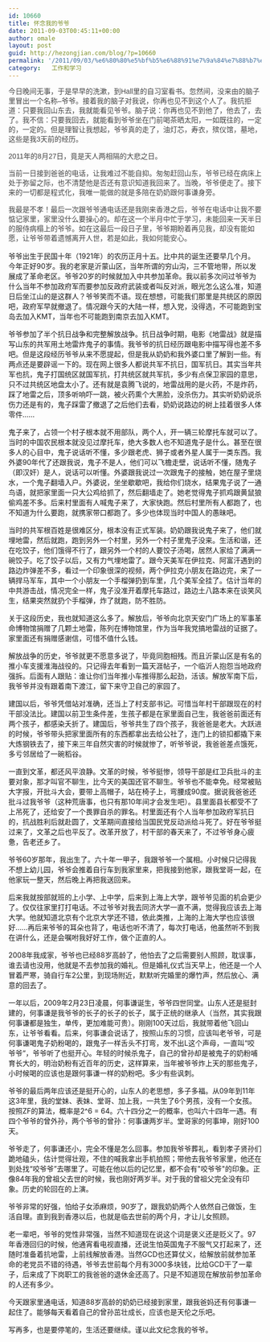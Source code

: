 ```yaml
---
id: 10660
title: 怀念我的爷爷
date: 2011-09-03T00:45:11+00:00
author: omale
layout: post
guid: http://hezongjian.com/blog/?p=10660
permalink: '/2011/09/03/%e6%80%80%e5%bf%b5%e6%88%91%e7%9a%84%e7%88%b7%e7%88%b7/'
category:   工作和学习  
---
```

<span class="Apple-style-span" style="color: rgb(68, 68, 68); font-family: Verdana, Arial, sans-serif, 宋体; line-height: 19px; ">今日晚间无事，于是早早的洗漱，到Hall里的自习室看书。忽然间，没来由的脑子里冒出一个名称&#8211;爷爷。接着我的脑子对我说，你再也见不到这个人了。我抗拒道：只要我回山东去，我就能看见爷爷。脑子说：你再也见不到他了，他去了，去了。我不信：只要我回去，就能看到爷爷坐在门前喝茶晒太阳，一如既往的，一定的，一定的。但是理智让我想起，爷爷真的走了，油灯芯，寿衣，殡仪馆，墓地，这些是我3天前的经历。</span>

<p style="margin-top: 15px; margin-right: 0px; margin-bottom: 15px; margin-left: 0px; padding-top: 0px; padding-right: 0px; padding-bottom: 0px; padding-left: 0px; ">
  <span class="Apple-style-span" style="color: rgb(68, 68, 68); font-family: Verdana, Arial, sans-serif, 宋体; line-height: 19px; ">2011年的8月27日，竟是天人两相隔的大悲之日。</span>
</p>

<p style="margin-top: 15px; margin-right: 0px; margin-bottom: 15px; margin-left: 0px; padding-top: 0px; padding-right: 0px; padding-bottom: 0px; padding-left: 0px; ">
  <span class="Apple-style-span" style="color: rgb(68, 68, 68); font-family: Verdana, Arial, sans-serif, 宋体; line-height: 19px; ">当前一日接到爸爸的电话，让我难过不能自抑。匆匆赶回山东，爷爷已经在病床上处于弥留之际，也不清楚他是否还有意识知道我回来了。当晚，爷爷便走了。接下来的一切都是程式化，我唯一能做的就是多陪在奶奶跟何事谦身旁。</span>
</p>

<p style="margin-top: 15px; margin-right: 0px; margin-bottom: 15px; margin-left: 0px; padding-top: 0px; padding-right: 0px; padding-bottom: 0px; padding-left: 0px; ">
  <span class="Apple-style-span" style="color: rgb(68, 68, 68); font-family: Verdana, Arial, sans-serif, 宋体; line-height: 19px; ">我最是不孝！最后一次跟爷爷通电话还是我刚来香港之后，爷爷在电话中让我不要惦记家里，家里没什么要操心的。却在这一个半月中忙于学习，未能回来一天半日的服侍病榻上的爷爷。如在这最后一段日子里，爷爷期盼着再见我，却没有能如愿，让爷爷带着遗憾离开人世，若是如此，我如何能安心。</span>
</p>

<p style="margin-top: 15px; margin-right: 0px; margin-bottom: 15px; margin-left: 0px; padding-top: 0px; padding-right: 0px; padding-bottom: 0px; padding-left: 0px; ">
  爷爷出生于民国十年（1921年）的农历正月十五。比中共的诞生还要早几个月。今年正好90岁。我的老家是沂蒙山区，当年所谓的穷山沟，三不管地带，所以发展成了革命老区。爷爷20岁的时候就加入中共参加革命。我以前多次问过爷爷为什么当年不参加政府军而要参加反政府武装或者叫反对派，眼光怎么这么准，知道日后坐江山的是这群人？爷爷笑而不语。现在想想，可能我们那里是共统区的原因吧，政府军早就撤退了。情况跟今天的大陆一样，想入党，没得选，不可能跑到宝岛去加入KMT，当年也不可能跑到南京去加入KMT。
</p>

<p style="margin-top: 15px; margin-right: 0px; margin-bottom: 15px; margin-left: 0px; padding-top: 0px; padding-right: 0px; padding-bottom: 0px; padding-left: 0px; ">
  爷爷参加了半个抗日战争和完整解放战争。抗日战争时期，电影《地雷战》就是描写山东的共军用土地雷炸鬼子的事情。我爷爷的抗日经历跟电影中描写得也差不多吧。但是这段经历爷爷从来不愿提起，但是我从奶奶和我外婆口里了解到一些。有两点还是要辟谣一下的。现在网上很多人都说共军不抗日，国军抗日。其实当年共军也抗，鬼子打国统区就国军抗，打共统区就共军抗，多少有点保卫家园的意思，只不过共统区地盘太小了。还有就是袁腾飞说的，地雷战用的是火药，不是炸药，踩了地雷之后，顶多听响吓一跳，被火药熏个大黑脸，没杀伤力。其实听奶奶说杀伤力还是有的，鬼子踩雷了撤退了之后他们去看，奶奶说路边的树上挂着很多人体零件&#8230;&#8230;
</p>

<p style="margin-top: 15px; margin-right: 0px; margin-bottom: 15px; margin-left: 0px; padding-top: 0px; padding-right: 0px; padding-bottom: 0px; padding-left: 0px; ">
  鬼子来了，占领一个村子根本就不用部队，两个人，开一辆三轮摩托车就可以了。当时的中国农民根本就没见过摩托车，绝大多数人也不知道鬼子是什么。甚至在很多人的心目中，鬼子说话听不懂，多少跟老虎、狮子或者外星人属于一类东西。我外婆90年代了还跟我说，鬼子不是人，他们可以飞檐走壁，说话听不懂，随鬼子（即汉奸）是人，说话可以听懂。外婆跟我说过一次跟鬼子的接触，她在屋子里烧水，一个鬼子翻墙入户。外婆说，坐坐歇歇吧，我给你们烧水，结果鬼子说了一通鸟语，就把家里面一只大公鸡给抓了，然后翻墙走了。她老觉得鬼子抓鸡跟黄鼠狼偷鸡差不多。后来村里面有人喊鬼子来了，大家快跑。然后村里所有人都跑了，也不知道为什么要跑，就携家带口都跑了。多少也体现当时中国人的愚昧吧。
</p>

<p style="margin-top: 15px; margin-right: 0px; margin-bottom: 15px; margin-left: 0px; padding-top: 0px; padding-right: 0px; padding-bottom: 0px; padding-left: 0px; ">
  当时的共军根百姓是很难区分，根本没有正式军装。奶奶跟我说鬼子来了，他们就埋地雷，然后就跑，跑到另外一个村里，另外一个村子里鬼子没来。生活和谐，还在吃饺子，他们饿得不行了，跟另外一个村的人要饺子汤喝，居然人家给了满满一碗饺子。吃了饺子以后，又有力气埋地雷了。跟今天美军在伊拉克、阿富汗遇到的路边炸弹差不多，看过一个印象很深的视频，两个伊拉克小朋友在路边完，来了一辆捍马军车，其中一个小朋友一个手榴弹扔到车里，几个美军全挂了。估计当年的中共游击战，情况完全一样，鬼子没准开着摩托车路过，路边土八路本来在谈笑风生，结果突然就扔个手榴弹，炸了就跑，防不胜防。
</p>

<p style="margin-top: 15px; margin-right: 0px; margin-bottom: 15px; margin-left: 0px; padding-top: 0px; padding-right: 0px; padding-bottom: 0px; padding-left: 0px; ">
  关于这段历史，我也就知道这么多了。解放后，爷爷向北京天安门广场上的军事革命博物馆捐赠了几颗土地雷，陈列在博物馆里，作为当年我党搞地雷战的证据了。家里面还有捐赠感谢信，可惜不值什么钱。
</p>

<p style="margin-top: 15px; margin-right: 0px; margin-bottom: 15px; margin-left: 0px; padding-top: 0px; padding-right: 0px; padding-bottom: 0px; padding-left: 0px; ">
  解放战争的历史，爷爷就更不愿意多说了，毕竟同胞相残。而且沂蒙山区是有名的推小车支援淮海战役的。只记得去年看到一篇天涯帖子，一个临沂人抱怨当地政府强拆。后面有人跟贴：谁让你们当年推小车推得那么起劲，活该。解放军南下后，我爷爷并没有跟着南下渡江，留下来守卫自己的家园了。
</p>

<p style="margin-top: 15px; margin-right: 0px; margin-bottom: 15px; margin-left: 0px; padding-top: 0px; padding-right: 0px; padding-bottom: 0px; padding-left: 0px; ">
  建国以后，爷爷凭借站对准确，还当上了村支部书记。可惜当年村干部跟现在的村干部没法比。建国以前卫生条件差，生孩子都是在家里面自己生，我爸爸前面还有两个孩子，都感染夭折了。建国后，爷爷共生了四个孩子，我爸爸是老大。大跃进的时候，爷爷带头把家里面所有的东西都拿出去给公社了，连门上的锁扣都撬下来大炼钢铁去了，接下来三年自然灾害的时候就惨了，听爷爷说，我爸爸差点饿死，多亏邻居给了一碗稻谷。
</p>

<p style="margin-top: 15px; margin-right: 0px; margin-bottom: 15px; margin-left: 0px; padding-top: 0px; padding-right: 0px; padding-bottom: 0px; padding-left: 0px; ">
  一直到文革，都还风平浪静。文革的时候，爷爷挺惨，领导干部是红卫兵批斗的主要对象，那才叫官不聊生，比今天的美国还官不聊生。爷爷也不能幸免。经常被贴大字报，开批斗大会，要带上高帽子，站在椅子上，弯腰成90度。据说我爸爸还批斗过我爷爷（这种荒唐事，也只有那10年间才会发生吧）。县里面县长都受不了上吊死了，还给安了一个畏罪自杀的罪名。村里面还有个人当年参加政府军抗日的，抗战胜利后就赴圆了，文革期间直接给当国民党反动派给斗死了。好在爷爷挺过来了，文革之后也平反了。改革开放了，村干部的春天来了，不过爷爷身心疲惫，告老还乡了。
</p>

<p style="margin-top: 15px; margin-right: 0px; margin-bottom: 15px; margin-left: 0px; padding-top: 0px; padding-right: 0px; padding-bottom: 0px; padding-left: 0px; ">
  爷爷60岁那年，我出生了。六十年一甲子，我跟爷爷一个属相。小时候只记得我不想上幼儿园，爷爷会推着自行车到我家里来，把我接到他家，跟我堂哥一起，在他家玩一整天，然后晚上再把我送回来。
</p>

<p style="margin-top: 15px; margin-right: 0px; margin-bottom: 15px; margin-left: 0px; padding-top: 0px; padding-right: 0px; padding-bottom: 0px; padding-left: 0px; ">
  后来我就按部就班的上小学、上中学，后来到上海上大学，跟爷爷见面的机会更少了。仅仅往家里打打电话。不过爷爷对我去同济大学一直不满，觉得我应该去上海大学。他就知道北京有个北京大学还不错，依此类推，上海的上海大学也应该很好&#8230;&#8230;再后来爷爷的耳朵也背了，电话也听不清了，每次打电话，他虽然听不到我在讲什么，还是会嘱咐我好好工作，做个正直的人。
</p>

<p style="margin-top: 15px; margin-right: 0px; margin-bottom: 15px; margin-left: 0px; padding-top: 0px; padding-right: 0px; padding-bottom: 0px; padding-left: 0px; ">
  2008年我成家，爷爷也已经88岁高龄了，他怕去了之后需要别人照顾，耽误事，谁去请也没用，他就是不去参加我的婚礼。但是婚礼仪式当天早上，他还是一个人冒着严寒，骑自行车2公里，到现场附近，默默听完婚里的爆竹声，然后放心、满意的回去了。
</p>

<p style="margin-top: 15px; margin-right: 0px; margin-bottom: 15px; margin-left: 0px; padding-top: 0px; padding-right: 0px; padding-bottom: 0px; padding-left: 0px; ">
  一年以后，2009年2月23日凌晨，何事谦诞生，爷爷四世同堂。山东人还是挺封建的，何事谦是我爷爷的长子的长子的长子，属于正统的继承人（当然，其实我跟何事谦都是独生，单传，更加难能可贵）。刚刚100天过后，我就带着他飞回山东，让爷爷看看。后来，何事谦会说话了，按照山东的习惯，应该叫老爷爷，可是何事谦喝鬼子奶粉喝的，跟鬼子一样舌头不打弯，发不出L这个声母，一直叫&ldquo;咬爷爷&ldquo;，爷爷听了也挺开心。年轻的时候杀鬼子，自己的曾孙却是被鬼子的奶粉哺育长大的，明治奶粉有近百年的历史，这样算来，当年被爷爷炸上天的那些鬼子，小时候喝的应该也是跟何事谦一样的奶粉吧。多少有些讽刺。
</p>

<p style="margin-top: 15px; margin-right: 0px; margin-bottom: 15px; margin-left: 0px; padding-top: 0px; padding-right: 0px; padding-bottom: 0px; padding-left: 0px; ">
  爷爷的最后两年应该还是挺开心的，山东人的老思想，多子多福。从09年到11年这3年里，我的堂妹、表妹、堂哥、加上我，一共生了6个男孩，没有一个女孩。按照ZF的算法，概率是2^6 = 64。六十四分之一的概率，也叫六十四年一遇。有四个爷爷的曾外孙，两个爷爷的曾孙：何事谦两岁半。堂哥家的何事坤，刚好100天。
</p>

<p style="margin-top: 15px; margin-right: 0px; margin-bottom: 15px; margin-left: 0px; padding-top: 0px; padding-right: 0px; padding-bottom: 0px; padding-left: 0px; ">
  爷爷走了，何事谦还小，完全不懂是怎么回事。参加我爷爷葬礼，看到孝子贤孙们跪地磕头，估计觉得壮观，不住的喊我拿出手机拍照；带他去我爷爷家里，他还在到处找&ldquo;咬爷爷&rdquo;去哪里了。可能在他以后的记忆里，都不会有"咬爷爷"的印象。正像84年我的曾祖父去世的时候，我也刚好两岁半。对于我的曾祖父完全没有印象。历史的轮回在的上演。
</p>

<p style="margin-top: 15px; margin-right: 0px; margin-bottom: 15px; margin-left: 0px; padding-top: 0px; padding-right: 0px; padding-bottom: 0px; padding-left: 0px; ">
  爷爷非常的好强，怕给子女添麻烦，90岁了，跟我奶奶两个人依然自己做饭，生活自理。直到我到香港以后，也就是临去世前的两个月，才让儿女照顾。
</p>

<p style="margin-top: 15px; margin-right: 0px; margin-bottom: 15px; margin-left: 0px; padding-top: 0px; padding-right: 0px; padding-bottom: 0px; padding-left: 0px; ">
  老一辈吧，爷爷的党性非常强，当然不知道现在说这个词是褒义还是贬义了。97年香港回归的时候，他通宵看电视直播，还说生怕英国鬼子不服气又打起来了，还随时准备着抗地雷，上前线解放香港。当然GCD也还算仗义，给解放前就参加革命的老党员不错的待遇，爷爷去世前每个月有3000多块钱，比给GCD干了一辈子，后来成了下岗职工的我爸爸的退休金还高了。只是不知道现在解放前参加革命的人还有多少。
</p>

<p style="margin-top: 15px; margin-right: 0px; margin-bottom: 15px; margin-left: 0px; padding-top: 0px; padding-right: 0px; padding-bottom: 0px; padding-left: 0px; ">
  今天跟家里通电话，知道88岁高龄的奶奶已经接到家里，跟我爸妈还有何事谦一起住了。能够每天看着自己的曾孙茁壮成长，应该也是天伦之乐吧。
</p>

<p style="margin-top: 15px; margin-right: 0px; margin-bottom: 15px; margin-left: 0px; padding-top: 0px; padding-right: 0px; padding-bottom: 0px; padding-left: 0px; ">
  写再多，也是要停笔的，生活还要继续。谨以此文纪念我的爷爷。
</p>